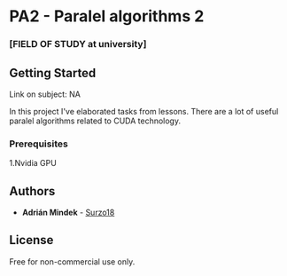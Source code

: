 # PA2 - Paralel algorithms 2
### [FIELD OF STUDY at university]

## Getting Started

Link on subject: NA

In this project I've elaborated tasks from lessons. There are a lot of useful paralel algorithms related to CUDA technology.

### Prerequisites

1.Nvidia GPU

## Authors

* **Adrián Mindek** -  [Surzo18](https://github.com/surzo18)

## License

Free for non-commercial use only.

